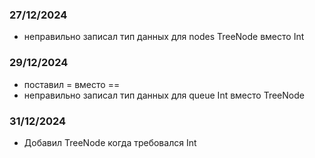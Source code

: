### 27/12/2024
- неправильно записал тип данных для nodes TreeNode вместо Int

### 29/12/2024
- поставил = вместо ==
- неправильно записал тип данных для queue Int вместо TreeNode

### 31/12/2024
- Добавил TreeNode когда требовался Int